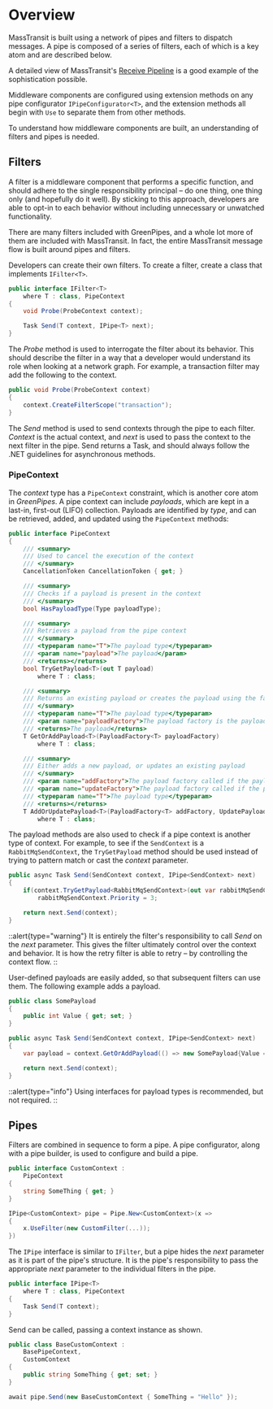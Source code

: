 # Overview

MassTransit is built using a network of pipes and filters to dispatch messages. A pipe is composed of a series of filters, each of which is a key atom and are described below.

A detailed view of MassTransit's [Receive Pipeline](receive.md) is a good example of the sophistication possible.

Middleware components are configured using extension methods on any pipe configurator `IPipeConfigurator<T>`, and the extension methods all begin with `Use` to separate them from other methods.

To understand how middleware components are built, an understanding of filters and pipes is needed.

## Filters

A filter is a middleware component that performs a specific function, and should adhere to the single responsibility principal – do one thing, one thing only (and hopefully do it well). By sticking to this approach, developers are able to opt-in to each behavior without including unnecessary or unwatched functionality.

There are many filters included with GreenPipes, and a whole lot more of them are included with MassTransit. In fact, the entire MassTransit message flow is built around pipes and filters.

Developers can create their own filters. To create a filter, create a class that implements `IFilter<T>`.

```csharp
public interface IFilter<T>
    where T : class, PipeContext
{
    void Probe(ProbeContext context);

    Task Send(T context, IPipe<T> next);
}
```

The _Probe_ method is used to interrogate the filter about its behavior. This should describe the filter in a way that a developer would understand its role when looking at a network graph. For example, a transaction filter may add the following to the context.

```csharp
public void Probe(ProbeContext context)
{
    context.CreateFilterScope("transaction");
}
```

The _Send_ method is used to send contexts through the pipe to each filter. _Context_ is the actual context, and _next_ is used to pass the context to the next filter in the pipe. Send returns a Task, and should always follow the .NET guidelines for asynchronous methods.

### PipeContext

The _context_ type has a `PipeContext` constraint, which is another core atom in _GreenPipes_. A pipe context can include _payloads_, which are kept in a last-in, first-out (LIFO) collection. Payloads are identified by _type_, and can be retrieved, added, and updated using the `PipeContext` methods:

```csharp
public interface PipeContext
{
    /// <summary>
    /// Used to cancel the execution of the context
    /// </summary>
    CancellationToken CancellationToken { get; }

    /// <summary>
    /// Checks if a payload is present in the context
    /// </summary>
    bool HasPayloadType(Type payloadType);

    /// <summary>
    /// Retrieves a payload from the pipe context
    /// </summary>
    /// <typeparam name="T">The payload type</typeparam>
    /// <param name="payload">The payload</param>
    /// <returns></returns>
    bool TryGetPayload<T>(out T payload)
        where T : class;

    /// <summary>
    /// Returns an existing payload or creates the payload using the factory method provided
    /// </summary>
    /// <typeparam name="T">The payload type</typeparam>
    /// <param name="payloadFactory">The payload factory is the payload is not present</param>
    /// <returns>The payload</returns>
    T GetOrAddPayload<T>(PayloadFactory<T> payloadFactory)
        where T : class;

    /// <summary>
    /// Either adds a new payload, or updates an existing payload
    /// </summary>
    /// <param name="addFactory">The payload factory called if the payload is not present</param>
    /// <param name="updateFactory">The payload factory called if the payload already exists</param>
    /// <typeparam name="T">The payload type</typeparam>
    /// <returns></returns>
    T AddOrUpdatePayload<T>(PayloadFactory<T> addFactory, UpdatePayloadFactory<T> updateFactory)
        where T : class;
```

The payload methods are also used to check if a pipe context is another type of context. For example, to see if the `SendContext` is a `RabbitMqSendContext`, the `TryGetPayload` method should be used instead of trying to pattern match or cast the _context_ parameter.

```csharp
public async Task Send(SendContext context, IPipe<SendContext> next)
{
    if(context.TryGetPayload<RabbitMqSendContext>(out var rabbitMqSendContext))
        rabbitMqSendContext.Priority = 3;

    return next.Send(context);
}
```

::alert{type="warning"}
It is entirely the filter's responsibility to call _Send_ on the _next_ parameter. This gives the filter ultimately control over the context and behavior. It is how the retry filter is able to retry – by controlling the context flow.
::

User-defined payloads are easily added, so that subsequent filters can use them. The following example adds a payload.

```csharp
public class SomePayload
{
    public int Value { get; set; }
}

public async Task Send(SendContext context, IPipe<SendContext> next)
{
    var payload = context.GetOrAddPayload(() => new SomePayload{Value = 27});

    return next.Send(context);
}
```

::alert{type="info"}
Using interfaces for payload types is recommended, but not required.
::

## Pipes

Filters are combined in sequence to form a pipe. A pipe configurator, along with a pipe builder, is used to configure and build a pipe.

```csharp
public interface CustomContext :
    PipeContext
{
    string SomeThing { get; }
}

IPipe<CustomContext> pipe = Pipe.New<CustomContext>(x =>
{   
    x.UseFilter(new CustomFilter(...));
})
```

The `IPipe` interface is similar to `IFilter`, but a pipe hides the _next_ parameter as it is part of the pipe's structure. It is the pipe's responsibility to pass the
appropriate _next_ parameter to the individual filters in the pipe.

```csharp
public interface IPipe<T>
    where T : class, PipeContext
{
    Task Send(T context);
}
```

Send can be called, passing a context instance as shown.

```csharp
public class BaseCustomContext :
    BasePipeContext,
    CustomContext
{
    public string SomeThing { get; set; }
}

await pipe.Send(new BaseCustomContext { SomeThing = "Hello" });
```






